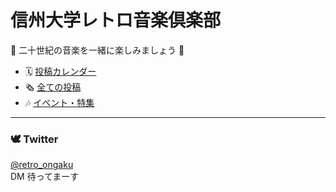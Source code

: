 # 信州大学レトロ音楽倶楽部
🎸 二十世紀の音楽を一緒に楽しみましょう 🎹

- 🗓 [投稿カレンダー](/post)
- 🗞 [全ての投稿](/items)
- 🎶 [イベント・特集](/feature)

---
### 🕊 Twitter
[@retro_ongaku](https://twitter.com/retro_ongaku)
<br>
DM 待ってまーす
